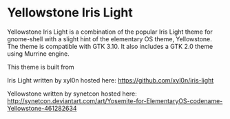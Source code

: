 Yellowstone Iris Light
====

Yellowstone Iris Light is a combination of the popular Iris Light theme for gnome-shell with a slight hint of the elementary OS theme, Yellowstone. The theme is compatible with GTK 3.10. It also includes a GTK 2.0 theme using Murrine engine.

This theme is built from

Iris Light written by xyl0n hosted here: https://github.com/xyl0n/iris-light

Yellowstone written by synetcon hosted here: http://synetcon.deviantart.com/art/Yosemite-for-ElementaryOS-codename-Yellowstone-461282634
